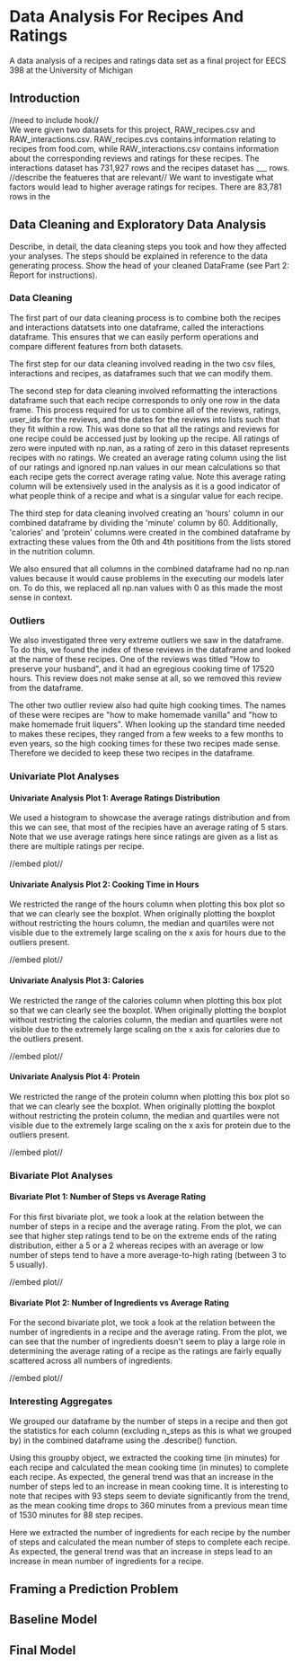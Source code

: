 # Data Analysis For Recipes And Ratings
A data analysis of a recipes and ratings data set as a final project for EECS 398 at the University of Michigan

## Introduction
//need to include hook//  
We were given two datasets for this project, RAW_recipes.csv and RAW_interactions.csv. RAW_recipes.cvs contains information relating to recipes from food.com, while RAW_interactions.csv contains information about the corresponding reviews and ratings for these recipes. The interactions dataset has 731,927 rows and the recipes dataset has ___ rows. //describe the featueres that are relevant// 
We want to investigate what factors would lead to higher average ratings for recipes. There are 83,781 rows in the 

## Data Cleaning and Exploratory Data Analysis
Describe, in detail, the data cleaning steps you took and how they affected your analyses. The steps should be explained in reference to the data generating process. Show the head of your cleaned DataFrame (see Part 2: Report for instructions).
### Data Cleaning
The first part of our data cleaning process is to combine both the recipes and interactions datatsets into one dataframe, called the interactions dataframe. This ensures that we can easily perform operations and compare different features from both datasets.

The first step for our data cleaning involved reading in the two csv files, interactions and recipes, as dataframes such that we can modify them.

The second step for data cleaning involved reformatting the interactions dataframe such that each recipe corresponds to only one row in the data frame. This process required for us to combine all of the reviews, ratings, user_ids for the reviews, and the dates for the reviews into lists such that they fit within a row. This was done so that all the ratings and reviews for one recipe could be accessed just by looking up the recipe. All ratings of zero were inputed with np.nan, as a rating of zero in this dataset represents recipes with no ratings. We created an average rating column using the list of our ratings and ignored np.nan values in our mean calculations so that each recipe gets the correct average rating value. Note this average rating column will be extensively used in the analysis as it is a good indicator of what people think of a recipe and what is a singular value for each recipe.   

The third step for data cleaning involved creating an 'hours' column in our combined dataframe by dividing the 'minute' column by 60. Additionally, 'calories' and 'protein' columns were created in the combined dataframe by extracting these values from the 0th and 4th posititions from the lists stored in the nutrition column.   

We also ensured that all columns in the combined dataframe had no np.nan values because it would cause problems in the executing our models later on. To do this, we replaced all np.nan values with 0 as this made the most sense in context.

### Outliers
We also investigated three very extreme outliers we saw in the dataframe. To do this, we found the index of these reviews in the dataframe and looked at the name of these recipes. One of the reviews was titled "How to preserve your husband", and it had an egregious cooking time of 17520 hours. This review does not make sense at all, so we removed this review from the dataframe.  

The other two outlier review also had quite high cooking times. The names of these were recipes are "how to make homemade vanilla" and "how to make homemade fruit liquers". When looking up the standard time needed to makes these recipes, they ranged from a few weeks to a few months to even years, so the high cooking times for these two recipes made sense. Therefore we decided to keep these two recipes in the dataframe. 

### Univariate Plot Analyses
#### Univariate Analysis Plot 1: Average Ratings Distribution 
We used a histogram to showcase the average ratings distribution and from this we can see, that most of the recipies have an average rating of 5 stars. Note that we use average ratings here since ratings are given as a list as there are multiple ratings per recipe.  

//embed plot//  
#### Univariate Analysis Plot 2: Cooking Time in Hours  
We restricted the range of the hours column when plotting this box plot so that we can clearly see the boxplot. When originally plotting the boxplot without restricting the hours column, the median and quartiles were not visible due to the extremely large scaling on the x axis for hours due to the outliers present.  

//embed plot//  
#### Univariate Analysis Plot 3: Calories  
We restricted the range of the calories column when plotting this box plot so that we can clearly see the boxplot. When originally plotting the boxplot without restricting the calories column, the median and quartiles were not visible due to the extremely large scaling on the x axis for calories due to the outliers present.  

//embed plot//  
#### Univariate Analysis Plot 4: Protein 
We restricted the range of the protein column when plotting this box plot so that we can clearly see the boxplot. When originally plotting the boxplot without restricting the protein column, the median and quartiles were not visible due to the extremely large scaling on the x axis for protein due to the outliers present.  

//embed plot//  
### Bivariate Plot Analyses   
#### Bivariate Plot 1: Number of Steps vs Average Rating  
For this first bivariate plot, we took a look at the relation between the number of steps in a recipe and the average rating. From the plot, we can see that higher step ratings tend to be on the extreme ends of the rating distribution, either a 5 or a 2 whereas recipes with an average or low number of steps tend to have a more average-to-high rating (between 3 to 5 usually).  

//embed plot//  
#### Bivariate Plot 2: Number of Ingredients vs Average Rating  
For the second bivariate plot, we took a look at the relation between the number of ingredients in a recipe and the average rating. From the plot, we can see that the number of ingredients doesn't seem to play a large role in determining the average rating of a recipe as the ratings are fairly equally scattered across all numbers of ingredients.  

//embed plot//

### Interesting Aggregates  
We grouped our dataframe by the number of steps in a recipe and then got the statistics for each column (excluding n_steps as this is what we grouped by) in the combined dataframe using the .describe() function.

Using this groupby object, we extracted the cooking time (in minutes) for each recipe and calculated the mean cooking time (in minutes) to complete each recipe. As expected, the general trend was that an increase in the number of steps led to an increase in mean cooking time. It is interesting to note that recipes with 93 steps seem to deviate significantly from the trend, as the mean cooking time drops to 360 minutes from a previous mean time of 1530 minutes for 88 step recipes.  

Here we extracted the number of ingredients for each recipe by the number of steps and calculated the mean number of steps to complete each recipe. As expected, the general trend was that an increase in steps lead to an increase in mean number of ingredients for a recipe.



## Framing a Prediction Problem

## Baseline Model

## Final Model
